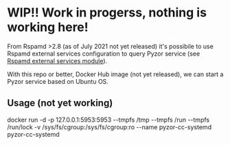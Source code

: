 # WIP!! Work in progerss, nothing is working here!

From Rspamd >2.8 (as of July 2021 not yet released) it's possibile to use Rspamd external services configuration to query Pyzor service (see [Rspamd external services module](https://rspamd.com/doc/modules/external_services.html#pyzor-specific-details)).  

With this repo or better, Docker Hub image (not yet released), we can start a Pyzor service based on Ubuntu OS.  

## Usage (not yet working)
docker run -d -p 127.0.0.1:5953:5953 --tmpfs /tmp --tmpfs /run --tmpfs /run/lock -v /sys/fs/cgroup:/sys/fs/cgroup:ro --name pyzor-cc-systemd pyzor-cc-systemd
